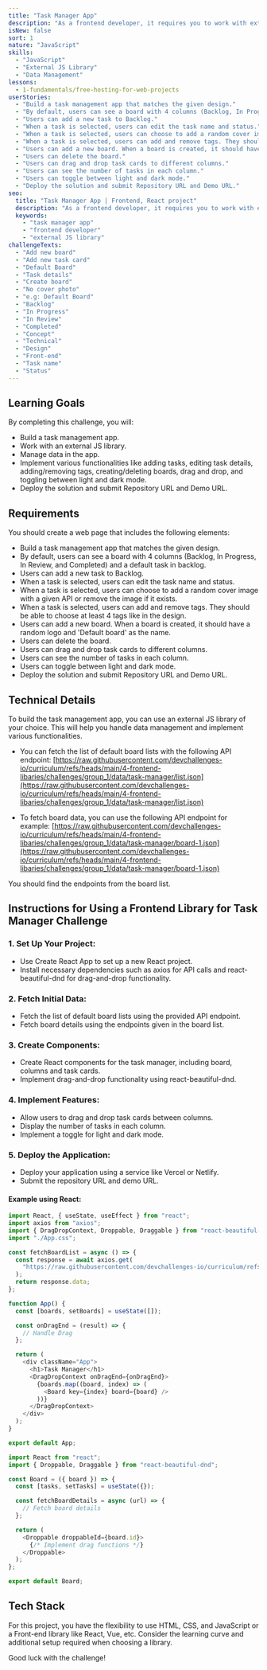 ```yaml
---
title: "Task Manager App"
description: "As a frontend developer, it requires you to work with external libraries/tools all the time, sometimes it can be complicated and takes days to understand. In this challenge, you will work with a task manager application, this will challenge you to work with external JS library, as well as data management."
isNew: false
sort: 1
nature: "JavaScript"
skills:
  - "JavaScript"
  - "External JS Library"
  - "Data Management"
lessons:
  - 1-fundamentals/free-hosting-for-web-projects
userStories:
  - "Build a task management app that matches the given design."
  - "By default, users can see a board with 4 columns (Backlog, In Progress, In Review, and Completed) and a default task in backlog."
  - "Users can add a new task to Backlog."
  - "When a task is selected, users can edit the task name and status."
  - "When a task is selected, users can choose to add a random cover image with a given API or remove the image if exists."
  - "When a task is selected, users can add and remove tags. They should be able to choose at least 4 tags like in the design."
  - "Users can add a new board. When a board is created, it should have a random logo and 'Default board' as the name."
  - "Users can delete the board."
  - "Users can drag and drop task cards to different columns."
  - "Users can see the number of tasks in each column."
  - "Users can toggle between light and dark mode."
  - "Deploy the solution and submit Repository URL and Demo URL."
seo:
  title: "Task Manager App | Frontend, React project"
  description: "As a frontend developer, it requires you to work with external libraries/tools all the time, sometimes it can be complicated and takes days to understand. In this challenge, you will work with a task manager application, this will challenge you to work with external JS library, as well as data management. This project is great for working with Front-end libraries like React, Vue,..."
  keywords:
    - "task manager app"
    - "frontend developer"
    - "external JS library"
challengeTexts:
  - "Add new board"
  - "Add new task card"
  - "Default Board"
  - "Task details"
  - "Create board"
  - "No cover photo"
  - "e.g: Default Board"
  - "Backlog"
  - "In Progress"
  - "In Review"
  - "Completed"
  - "Concept"
  - "Technical"
  - "Design"
  - "Front-end"
  - "Task name"
  - "Status"
---
```


## Learning Goals

By completing this challenge, you will:

- Build a task management app.
- Work with an external JS library.
- Manage data in the app.
- Implement various functionalities like adding tasks, editing task details, adding/removing tags, creating/deleting boards, drag and drop, and toggling between light and dark mode.
- Deploy the solution and submit Repository URL and Demo URL.

## Requirements

You should create a web page that includes the following elements:

- Build a task management app that matches the given design.
- By default, users can see a board with 4 columns (Backlog, In Progress, In Review, and Completed) and a default task in backlog.
- Users can add a new task to Backlog.
- When a task is selected, users can edit the task name and status.
- When a task is selected, users can choose to add a random cover image with a given API or remove the image if it exists.
- When a task is selected, users can add and remove tags. They should be able to choose at least 4 tags like in the design.
- Users can add a new board. When a board is created, it should have a random logo and 'Default board' as the name.
- Users can delete the board.
- Users can drag and drop task cards to different columns.
- Users can see the number of tasks in each column.
- Users can toggle between light and dark mode.
- Deploy the solution and submit Repository URL and Demo URL.

## Technical Details

To build the task management app, you can use an external JS library of your choice. This will help you handle data management and implement various functionalities.

- You can fetch the list of default board lists with the following API endpoint:
  [https://raw.githubusercontent.com/devchallenges-io/curriculum/refs/heads/main/4-frontend-libaries/challenges/group_1/data/task-manager/list.json](https://raw.githubusercontent.com/devchallenges-io/curriculum/refs/heads/main/4-frontend-libaries/challenges/group_1/data/task-manager/list.json)

- To fetch board data, you can use the following API endpoint for example:
  [https://raw.githubusercontent.com/devchallenges-io/curriculum/refs/heads/main/4-frontend-libaries/challenges/group_1/data/task-manager/board-1.json](https://raw.githubusercontent.com/devchallenges-io/curriculum/refs/heads/main/4-frontend-libaries/challenges/group_1/data/task-manager/board-1.json)

You should find the endpoints from the board list.

## Instructions for Using a Frontend Library for Task Manager Challenge

### 1. Set Up Your Project:

- Use Create React App to set up a new React project.
- Install necessary dependencies such as axios for API calls and react-beautiful-dnd for drag-and-drop functionality.

### 2. Fetch Initial Data:

- Fetch the list of default board lists using the provided API endpoint.
- Fetch board details using the endpoints given in the board list.

### 3. Create Components:

- Create React components for the task manager, including board, columns and task cards.
- Implement drag-and-drop functionality using react-beautiful-dnd.

### 4. Implement Features:

- Allow users to drag and drop task cards between columns.
- Display the number of tasks in each column.
- Implement a toggle for light and dark mode.

### 5. Deploy the Application:

- Deploy your application using a service like Vercel or Netlify.
- Submit the repository URL and demo URL.

#### Example using React:

```js
import React, { useState, useEffect } from "react";
import axios from "axios";
import { DragDropContext, Droppable, Draggable } from "react-beautiful-dnd";
import "./App.css";

const fetchBoardList = async () => {
  const response = await axios.get(
    "https://raw.githubusercontent.com/devchallenges-io/curriculum/refs/heads/main/4-frontend-libaries/challenges/group_1/data/task-manager/list.json"
  );
  return response.data;
};

function App() {
  const [boards, setBoards] = useState([]);

  const onDragEnd = (result) => {
    // Handle Drag
  };

  return (
    <div className="App">
      <h1>Task Manager</h1>
      <DragDropContext onDragEnd={onDragEnd}>
        {boards.map((board, index) => (
          <Board key={index} board={board} />
        ))}
      </DragDropContext>
    </div>
  );
}

export default App;
```

```js
import React from "react";
import { Droppable, Draggable } from "react-beautiful-dnd";

const Board = ({ board }) => {
  const [tasks, setTasks] = useState({});

  const fetchBoardDetails = async (url) => {
    // Fetch board details
  };

  return (
    <Droppable droppableId={board.id}>
      {/* Implement drag functions */}
    </Droppable>
  );
};

export default Board;
```

## Tech Stack

For this project, you have the flexibility to use HTML, CSS, and JavaScript or a Front-end library like React, Vue, etc. Consider the learning curve and additional setup required when choosing a library.

Good luck with the challenge!
